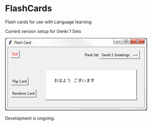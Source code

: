 # FlashCards
Flash cards for use with Language learning

Current version setup for Genki 1 Sets

![alt text](https://raw.githubusercontent.com/Alphanomical/FlashCards/master/Sample.PNG "Application Window")

Development is ongoing. 
